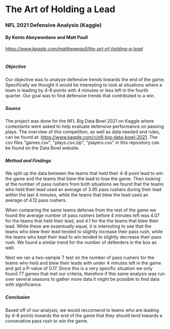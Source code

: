 # The Art of Holding a Lead

### NFL 2021 Defensive Analysis (Kaggle)
#### By Kento Abeywardane and Matt Paull
###### https://www.kaggle.com/matthewpaull/the-art-of-holding-a-lead
#
##### Objective
Our objective was to analyze defensive trends towards the end of the game. Specifically we thought it would be 
interesting to look at situations where a team is leading by 4-8 points with 4 minutes or less left in the fourth 
quarter. Our goal was to find defensive trends that contributed to a win.

###
##### Source
The project was done for the NFL Big Data Bowl 2021 on Kaggle where contestants were asked to help evaluate defensive 
performance on passing plays. The overview of this competition, as well as data needed and rules, can be found at: 
https://www.kaggle.com/c/nfl-big-data-bowl-2021. The csv files "games.csv", "plays.csv.zip", "players.csv" in this 
repository can be found on the Data Bowl website.

###
##### Method and Findings
We split up the data between the teams that held their 4-8 point lead to win the game and the teams that blew the lead 
to lose the game. Then looking at the number of pass rushers from both situations we found that the teams who held their
lead used an average of 3.95 pass rushers during their lead within the last 4 minutes, while the teams that blew the 
lead used an average of 4.12 pass rushers.

When comparing the same teams defense from the rest of the game we found the average number of pass rushers before 4 
minutes left was 4.07 for the teams that held their lead, and 4.1 for the the teams that blew their lead. While these 
are essentually equal, it is interesting to see that the teams who blew their lead tended to slightly increase their 
pass rush, while the teams who kept their lead to win tended to slightly decrease their pass rush. We found a similar 
trend for the number of defenders in the box as well.

Next we ran a two-sample T test on the number of pass rushers for the teams who held and blew their leads with under 4 
minutes left in the game and got a P-value of 0.17. Since this is a very specific situation we only found 77 games that 
met our criteria, therefore if this same analysis was run over several seasons to gather more data it might be possible 
to find data with significance.

###
##### Conclusion
Based off of our analysis, we would reccomend to teams who are leading by 4-8 points towards the end of the game that 
they should tend towards a consevative pass rush to win the game.
